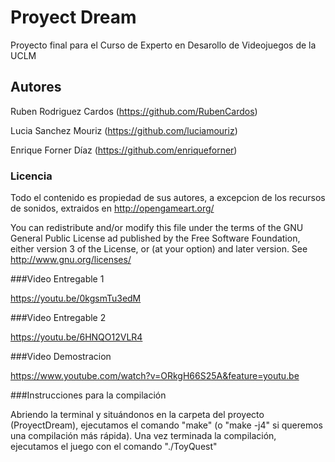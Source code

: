 # Proyect Dream

Proyecto final para el Curso de Experto en Desarollo de Videojuegos de la UCLM

## Autores

Ruben Rodriguez Cardos (https://github.com/RubenCardos)

Lucia Sanchez Mouriz (https://github.com/luciamouriz)

Enrique Forner Díaz (https://github.com/enriqueforner)

### Licencia

Todo el contenido es propiedad de sus autores, a excepcion de los recursos de sonidos, extraidos en http://opengameart.org/

You can redistribute and/or modify this file under the terms of the GNU General Public License ad published by the Free Software Foundation, either version 3 of the License, or (at your option) and later version. See http://www.gnu.org/licenses/

###Video Entregable 1

https://youtu.be/0kgsmTu3edM

###Video Entregable 2

https://youtu.be/6HNQO12VLR4

###Video Demostracion 

https://www.youtube.com/watch?v=ORkgH66S25A&feature=youtu.be

###Instrucciones para la compilación

Abriendo la terminal y situándonos en la carpeta del proyecto (ProyectDream), ejecutamos el comando "make" (o "make -j4" si queremos una compilación más rápida). Una vez terminada la compilación, ejecutamos el juego con el comando "./ToyQuest"
